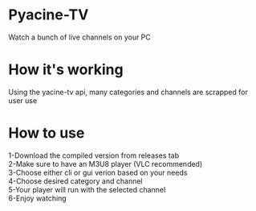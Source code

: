 # Pyacine-TV

Watch a bunch of live channels on your PC

# How it's working

Using the yacine-tv api, many categories and channels are scrapped for user use

# How to use

1-Download the compiled version from releases tab<br />
2-Make sure to have an M3U8 player (VLC recommended)<br />
3-Choose either cli or gui verion based on your needs<br />
4-Choose desired category and channel<br />
5-Your player will run with the selected channel<br />
6-Enjoy watching<br />
